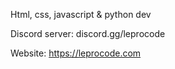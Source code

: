Html, css, javascript & python dev

Discord server: discord.gg/leprocode

Website: https://leprocode.com

